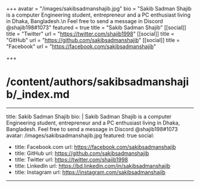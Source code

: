 +++
avatar = "/images/sakibsadmanshajib.jpg"
bio = "Sakib Sadman Shajib is a computer Engineering student, entrepreneur and a PC enthusiast living in Dhaka, Bangladesh.\n  Feel free to send a message in Discord @shajib198#1073"
featured = true
title = "Sakib Sadman Shajib"
[[social]]
title = "Twitter"
url = "https://twitter.com/shajib1998"
[[social]]
title = "GitHub"
url = "https://github.com/sakibsadmanshajib"
[[social]]
title = "Facebook"
url = "https://facebook.com/sakibsadmanshajib"

+++
# /content/authors/sakibsadmanshajib/_index.md
---
title: Sakib Sadman Shajib
bio: |
  Sakib Sadman Shajib is a computer Engineering student, entrepreneur and a PC enthusiast living in Dhaka, Bangladesh.
  Feel free to send a message in Discord @shajib198#1073
avatar: /images/sakibsadmanshajib.jpg
featured: true
social:
  - title: Facebook.com
    url: https://facebook.com/sakibsadmanshajib
  - title: GitHub
    url: https://github.com/sakibsadmanshajib
  - title: Twitter
    url: https://twitter.com/shajib1998
  - title: LinkedIn
    url: https://bd.linkedin.com/in/sakibsadmanshajib
  - title: Instagram
    url: https://instagram.com/sakibsadmanshajib
---